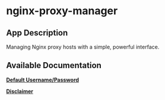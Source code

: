 # nginx-proxy-manager

## App Description

Managing Nginx proxy hosts with a simple, powerful interface.

## Available Documentation

[**Default Username/Password**](charts/stable/nginx-proxy-manager/credentials)

[**Disclaimer**](charts/stable/nginx-proxy-manager/disclaimer)


